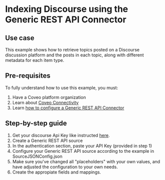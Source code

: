 # Indexing Discourse using the Generic REST API Connector

## Use case
This example shows how to retrieve topics posted on a Discourse discussion platform and the posts in each topic, along with different metadata for each item type.

## Pre-requisites
To fully understand how to use this example, you must:
1. Have a Coveo platform organization
2. Learn about [Coveo Connectivity](https://docs.coveo.com/en/1702/cloud-v2-administrators/add-or-edit-a-source-using-one-of-the-available-connectors)
3. Learn [how to configure a Generic REST API Connector](https://docs.coveo.com/en/1896/cloud-v2-administrators/add-or-edit-a-generic-rest-api-source)

## Step-by-step guide
1. Get your discourse Api Key like instructed [here](https://docs.discourse.org/). 
2. Create a Generic REST API source
3. In the authentication section, paste your API Key (provided in step 1)
4. Configure your Generic REST API source according to the example in SourceJSONConfig.json
5. Make sure you've changed all "placeholders" with your own values, and have adjusted the configuration to your own needs.
6. Create the appropiate fields and mappings.
